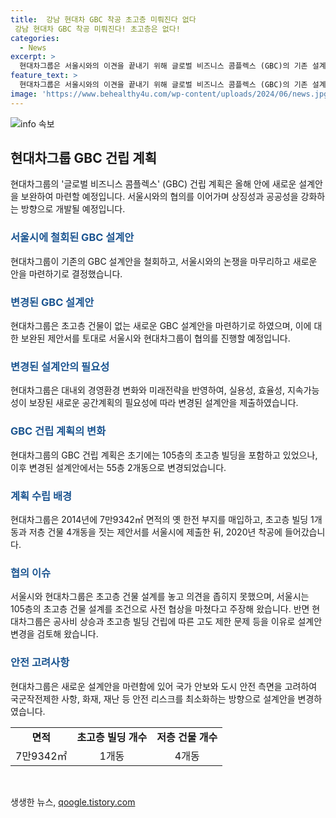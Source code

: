 ```yaml
---
title:  강남 현대차 GBC 착공 초고층 미뤄진다 없다
 강남 현대차 GBC 착공 미뤄진다! 초고층은 없다!
categories:
  - News
excerpt: >
  현대차그룹은 서울시와의 이견을 끝내기 위해 글로벌 비즈니스 콤플렉스 (GBC)의 기존 설계변경안을 철회했다. 이에 새로운 설계안을 올해 안에 보완할 예정이며, 초고층 건물 설계를 놓고의 의견차를 해소하기로 결정했다. GBC 개발 계획안을 보완하고, 이를 바탕으로 서울시와의 협의를 이어가기로 했다. 이로써 현대차그룹의 GBC 건립 계획은 새로운 방향으로 나아가게 되었으며, 안전 측면과 지속 가능성을 강화하는 새로운 공간 계획이 필요하다는 입장을 강조했다.
feature_text: >
  현대차그룹은 서울시와의 이견을 끝내기 위해 글로벌 비즈니스 콤플렉스 (GBC)의 기존 설계변경안을 철회했다. 이에 새로운 설계안을 올해 안에 보완할 예정이며, 초고층 건물 설계를 놓고의 의견차를 해소하기로 결정했다. GBC 개발 계획안을 보완하고, 이를 바탕으로 서울시와의 협의를 이어가기로 했다. 이로써 현대차그룹의 GBC 건립 계획은 새로운 방향으로 나아가게 되었으며, 안전 측면과 지속 가능성을 강화하는 새로운 공간 계획이 필요하다는 입장을 강조했다.
image: 'https://www.behealthy4u.com/wp-content/uploads/2024/06/news.jpg'
---
```


<p><img src="https://www.behealthy4u.com/wp-content/uploads/2024/06/news.jpg" alt="info 속보" /></p>

<h2 data-ke-size="size26">현대차그룹 GBC 건립 계획</h2>

<p data-ke-size="size16">현대차그룹의 '글로벌 비즈니스 콤플렉스' (GBC) 건립 계획은 올해 안에 새로운 설계안을 보완하여 마련할 예정입니다. 서울시와의 협의를 이어가며 상징성과 공공성을 강화하는 방향으로 개발될 예정입니다.</p>

<h3><b><span style="color: #1a5490;">서울시에 철회된 GBC 설계안</span></b></h3>

<p data-ke-size="size16">현대차그룹이 기존의 GBC 설계안을 철회하고, 서울시와의 논쟁을 마무리하고 새로운 안을 마련하기로 결정했습니다. </p>

<h3><b><span style="color: #1a5490;">변경된 GBC 설계안</span></b></h3>

<p data-ke-size="size16">현대차그룹은 초고층 건물이 없는 새로운 GBC 설계안을 마련하기로 하였으며, 이에 대한 보완된 제안서를 토대로 서울시와 현대차그룹이 협의를 진행할 예정입니다.</p>

<h3><b><span style="color: #1a5490;">변경된 설계안의 필요성</span></b></h3>

<p data-ke-size="size16">현대차그룹은 대내외 경영환경 변화와 미래전략을 반영하여, 실용성, 효율성, 지속가능성이 보장된 새로운 공간계획의 필요성에 따라 변경된 설계안을 제출하였습니다.</p>

<h3><b><span style="color: #1a5490;">GBC 건립 계획의 변화</span></b></h3>

<p data-ke-size="size16">현대차그룹의 GBC 건립 계획은 초기에는 105층의 초고층 빌딩을 포함하고 있었으나, 이후 변경된 설계안에서는 55층 2개동으로 변경되었습니다.</p>

<h3><b><span style="color: #1a5490;">계획 수립 배경</span></b></h3>

<p data-ke-size="size16">현대차그룹은 2014년에 7만9342㎡ 면적의 옛 한전 부지를 매입하고, 초고층 빌딩 1개동과 저층 건물 4개동을 짓는 제안서를 서울시에 제출한 뒤, 2020년 착공에 들어갔습니다.</p>

<h3><b><span style="color: #1a5490;">협의 이슈</span></b></h3>

<p data-ke-size="size16">서울시와 현대차그룹은 초고층 건물 설계를 놓고 의견을 좁히지 못했으며, 서울시는 105층의 초고층 건물 설계를 조건으로 사전 협상을 마쳤다고 주장해 왔습니다. 반면 현대차그룹은 공사비 상승과 초고층 빌딩 건립에 따른 고도 제한 문제 등을 이유로 설계안 변경을 검토해 왔습니다.</p>

<h3><b><span style="color: #1a5490;">안전 고려사항</span></b></h3>

<p data-ke-size="size16">현대차그룹은 새로운 설계안을 마련함에 있어 국가 안보와 도시 안전 측면을 고려하여 국군작전제한 사항, 화재, 재난 등 안전 리스크를 최소화하는 방향으로 설계안을 변경하였습니다.</p>

<table>
  <tr>
    <td style="text-align: center; height: 17px;"><b>면적</b></td>
    <td style="text-align: center; height: 17px;"><b>초고층 빌딩 개수</b></td>
    <td style="text-align: center; height: 17px;"><b>저층 건물 개수</b></td>
  </tr>
  <tr>
    <td style="text-align: center; height: 17px;">7만9342㎡</td>
    <td style="text-align: center; height: 17px;">1개동</td>
    <td style="text-align: center; height: 17px;">4개동</td>
  </tr>
</table>

<p data-ke-size="size16">&nbsp;</p>
생생한 뉴스, <a href="https://qoogle.tistory.com" rel="dofollow">qoogle.tistory.com</a>


